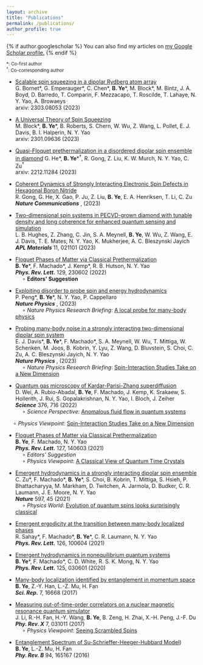 ```yaml
---
layout: archive
title: "Publications"
permalink: /publications/
author_profile: true
---
```


{% if author.googlescholar %}
  You can also find my articles on <u><a href="{{author.googlescholar}}">my Google Scholar profile</a>.</u>
{% endif %}

<small>\*: Co-first author</small>  
<small>$^\dagger$: Co-corresponding author</small>

* [Scalable spin squeezing in a dipolar Rydberg atom array](https://arxiv.org/abs/2303.08053)  
G. Bornet\*, G. Emperauger\*, C. Chen\*, __B. Ye__\*, M. Block\*, M. Bintz, J. A. Boyd, D. Barredo, T. Comparin, F. Mezzacapo, T. Roscilde, T. Lahaye, N. Y. Yao, A. Browaeys  
arxiv: 2303.08053 (2023)

* [A Universal Theory of Spin Squeezing](https://arxiv.org/abs/2301.09636)  
M. Block\*, __B. Ye__\*, B. Roberts, S. Chern, W. Wu, Z. Wang, L. Pollet, E. J. Davis, B. I. Halperin, N. Y. Yao  
arxiv: 2301.09636 (2023)  

* [Quasi-Floquet prethermalization in a disordered dipolar spin ensemble in diamond](https://arxiv.org/abs/2212.11284) 
G. He\*, __B. Ye__\*$^\dagger$, R. Gong, Z. Liu, K. W. Murch, N. Y. Yao, C. Zu$^\dagger$  
arxiv: 2212.11284 (2023)  

* [Coherent Dynamics of Strongly Interacting Electronic Spin Defects in Hexagonal Boron Nitride](https://arxiv.org/abs/2210.11485)  
R. Gong, G. He, X. Gao, P. Ju, Z. Liu, __B. Ye__, E. A. Henriksen, T. Li, C. Zu  
__*Nature Communications*__ , (2023)  

* [Two-dimensional spin systems in PECVD-grown diamond with tunable density and long coherence for enhanced quantum sensing and simulation](https://pubs.aip.org/aip/apm/article/11/2/021101/2870857)  
L. B. Hughes, Z. Zhang, C. Jin, S. A. Meynell, __B. Ye__, W. Wu, Z. Wang, E. J. Davis, T. E. Mates, N. Y. Yao, K. Mukherjee, A. C. Bleszynski Jayich  
__*APL Materials*__ 11, 021101 (2023)  

* [Floquet Phases of Matter via Classical Prethermalization](https://journals.aps.org/prl/abstract/10.1103/PhysRevLett.127.140603)  
__B. Ye__\*,  F. Machado\*, J. Kemp\*, R. B. Hutson, N. Y. Yao  
__*Phys. Rev. Lett.*__ 129, 230602 (2022)  
&emsp; $\circ$ __Editors' Suggestion__  

* [Exploiting disorder to probe spin and energy hydrodynamics](https://www.nature.com/articles/s41567-023-02024-4)  
P. Peng\*, __B. Ye__\*, N. Y. Yao, P. Cappellaro  
__*Nature Physics*__ , (2023)  
&emsp; $\circ$ *Nature Physics Research Briefing*: [A local probe for many-body physics](https://www.nature.com/articles/s41567-023-02051-1)  

* [Probing many-body noise in a strongly interacting two-dimensional dipolar spin system](https://www.nature.com/articles/s41567-023-01944-5)  
E. J. Davis\*, __B. Ye__\*,  F. Machado\*, S. A. Meynell, W. Wu, T. Mittiga, W. Schenken, M. Joos, B. Kobrin, Y. Lyu, Z. Wang, D. Bluvstein, S. Choi, C. Zu, A. C. Bleszynski Jayich, N. Y. Yao  
__*Nature Physics*__ , (2023)  
&emsp; $\circ$ *Nature Physics Research Briefing*: [Spin-Interaction Studies Take on a New Dimension](https://www.nature.com/articles/s41567-023-01947-2) 

* [Quantum gas microscopy of Kardar-Parisi-Zhang superdiffusion](https://www.science.org/doi/10.1126/science.abk2397)  
D. Wei, A. Rubio-Abadal, __B. Ye__, F. Machado, J. Kemp, K. Srakaew, S. Hollerith, J. Rui, S. Gopalakrishnan, N. Y. Yao, I. Bloch, J. Zeiher  
__*Science*__ 376, 716 (2022)  
&emsp; $\circ$ *Science Perspective*: [Anomalous fluid flow in quantum systems](https://www.science.org/doi/10.1126/science.abn6376)  

&emsp; $\circ$ *Physics Viewpoint*: [Spin-Interaction Studies Take on a New Dimension](https://physics.aps.org/articles/v16/1)

* [Floquet Phases of Matter via Classical Prethermalization](https://journals.aps.org/prl/abstract/10.1103/PhysRevLett.127.140603)  
__B. Ye__,  F. Machado, N. Y. Yao  
__*Phys. Rev. Lett.*__ 127, 140603 (2021)  
&emsp; $\circ$ *Editors' Suggestion*  
&emsp; $\circ$ *Physics Viewpoint*: [A Classical View of Quantum Time Crystals](https://physics.aps.org/articles/v14/132)

* [Emergent hydrodynamics in a strongly interacting dipolar spin ensemble](https://www.nature.com/articles/s41586-021-03763-1)  
C. Zu\*, F. Machado\*, __B. Ye__\*,  S. Choi, B. Kobrin, T. Mittiga, S. Hsieh, P. Bhattacharyya, M. Markham, D. Twitchen, A. Jarmola, D. Budker, C. R. Laumann, J. E. Moore, N. Y. Yao  
__*Nature*__ 597, 45 (2021)  
&emsp; $\circ$ *Physics World*: [Evolution of quantum spins looks surprisingly classical](https://physicsworld.com/a/evolution-of-quantum-spins-looks-surprisingly-classical/)

* [Emergent ergodicity at the transition between many-body localized phases](https://journals.aps.org/prl/abstract/10.1103/PhysRevLett.126.100604)   
R. Sahay\*, F. Machado\*, __B. Ye__\*,  C. R. Laumann, N. Y. Yao  
__*Phys. Rev. Lett.*__ 126, 100604 (2021)

* [Emergent hydrodynamics in nonequilibrium quantum systems](https://journals.aps.org/prl/abstract/10.1103/PhysRevLett.125.030601)  
__B. Ye__\*, F. Machado\*, C. D. White, R. S. K. Mong, N. Y. Yao  
__*Phys. Rev. Lett.*__ 125, 030601 (2020)

* [Many-body localization identified by entanglement in momentum space](https://www.nature.com/articles/s41598-017-16889-y)  
__B. Ye__, Z.-Y. Han, L.-Z. Mu, H. Fan  
__*Sci. Rep.*__ 7, 16668 (2017)

* [Measuring out-of-time-order correlators on a nuclear magnetic resonance quantum simulator](https://physics.aps.org/articles/v10/82)  
J. Li, R.-H. Fan, H.-Y. Wang, __B. Ye__, B. Zeng, H. Zhai, X.-H. Peng, J.-F. Du  
__*Phy. Rev. X*__ 7, 031011 (2017)  
&emsp; $\circ$ *Physics Viewpoint*: [Seeing Scrambled Spins](https://physics.aps.org/articles/v10/82)

* [Entanglement Spectrum of Su-Schrieffer-Heeger-Hubbard Model](http://journals.aps.org/prb/abstract/10.1103/PhysRevB.94.165167))  
__B. Ye__, L.-Z. Mu, H. Fan  
__*Phy. Rev. B*__ 94, 165167 (2016)

<!-- {% include base_path %}

{% for post in site.publications reversed %}
  {% include archive-single.html %}
{% endfor %} -->
